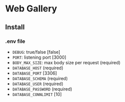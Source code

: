 # Web Gallery

## Install

### .env file

- `DEBUG`: true/false [false]
- `PORT`: listening port [3000]
- `BODY_MAX_SIZE`: max body size per request (required)
- `DATABASE_HOST` (required)
- `DATABASE_PORT` [3306]
- `DATABASE_SCHEMA` (required)
- `DATABASE_USER` (required)
- `DATABASE_PASSWORD` (required)
- `DATABASE_CONNLIMIT` [10]